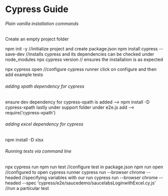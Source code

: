 # Cypress Guide

###### Plain vanilla installation commands

Create an empty project folder

npm init -y //initialize project and create package.json
npm install cypress --save-dev //installs cypress and its dependencies can be checked under node_modules
npx cypress version // ensures the installation is as expected

npx cypress open //configure cypress runner
click on configure and then add example tests

###### adding xpath dependency for cypress

ensure dev dependency for cypress-xpath is added --> npm install -D cypress-xpath
lastly under support folder under e2e.js add --> require('cypress-xpath')

###### adding excel dependency for cypress

npm install -D xlsx

###### Running tests via command line

npx cypress run
npm run test //configure test in package.json
npm run open //configured to open cypress runner
cypress run --browser chrome --headed //specifying variables with our run
cypress run --browser chrome --headed --spec 'cypress/e2e/saucedemo/saucelabsLoginwithExcel.cy.js' //run a particular test